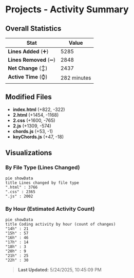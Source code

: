 # Projects - Activity Summary 

## Overall Statistics

| Stat                   | Value                                                             |
| ---------------------- | ----------------------------------------------------------------- |
| **Lines Added** (➕)   | 5285                                          |
| **Lines Removed** (➖) | 2848                                        |
| **Net Change** (↕)    | 2437                |
| **Active Time** (⌚)   | 282 minutes |


## Modified Files
- **index.html** (+822, -322)
- **2.html** (+1454, -1168)
- **2.css** (+1600, -765)
- **2.js** (+1309, -574)
- **chords.js** (+53, -1)
- **keyChords.js** (+47, -18)

## Visualizations

### By File Type (Lines Changed)

```mermaid
pie showData
title Lines changed by file type
".html" : 3766
".css" : 2365
".js" : 2002
```

### By Hour (Estimated Activity Count)

```mermaid
pie showData
title Coding activity by hour (count of changes)
"14h" : 21
"15h" : 57
"16h" : 46
"17h" : 14
"18h" : 3
"20h" : 9
"21h" : 25
"22h" : 30
```


> **Last Updated:** 5/24/2025, 10:45:09 PM